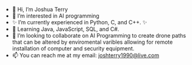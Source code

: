 - 👋 Hi, I’m Joshua Terry
- 👀 I’m interested in AI programming
- ✨ I’m currently experienced in Python, C, and C++. ✨
- 🌱 Learning Java, JavaScript, SQL, and C#.
- 💞️ I’m looking to collaborate on AI Programming to create drone paths that can be altered by enviromental varibles allowing for remote installation of computer and security equipment.
- 📫 You can reach me at my email: joshterry1990@live.com

<!---
TheJoshuaTerry/TheJoshuaTerry is a ✨ special ✨ repository because its `README.md` (this file) appears on your GitHub profile.
You can click the Preview link to take a look at your changes.
--->
